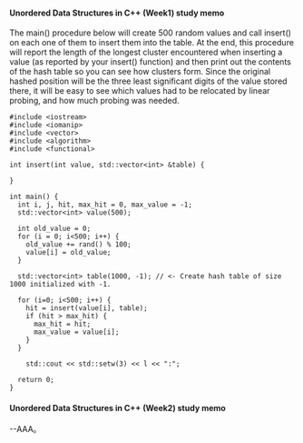 #### Unordered Data Structures in C++ (Week1) study memo
The main() procedure below will create 500 random values and call insert() on each one of them to insert them into the table. At the end, this procedure will report the length of the longest cluster encountered when inserting a value (as reported by your insert() function) and then print out the contents of the hash table so you can see how clusters form. Since the original hashed position will be the three least significant digits of the value stored there, it will be easy to see which values had to be relocated by linear probing, and how much probing was needed.

```
#include <iostream>
#include <iomanip>
#include <vector>
#include <algorithm>
#include <functional>

int insert(int value, std::vector<int> &table) {

}

int main() {
  int i, j, hit, max_hit = 0, max_value = -1;
  std::vector<int> value(500);
  
  int old_value = 0;
  for (i = 0; i<500; i++) {
    old_value += rand() % 100;
    value[i] = old_value;
  }

  std::vector<int> table(1000, -1); // <- Create hash table of size 1000 initialized with -1.
  
  for (i=0; i<500; i++) {
    hit = insert(value[i], table);
    if (hit > max_hit) {
      max_hit = hit;
      max_value = value[i];
    }
  }
  
    std::cout << std::setw(3) << l << ":";
  
  return 0;
}
```

#### Unordered Data Structures in C++ (Week2) study memo
--AAA。

```

```
